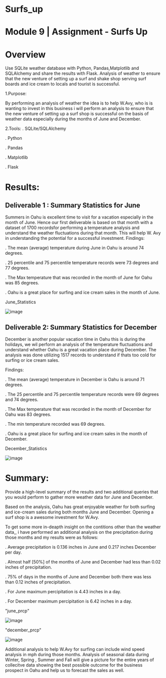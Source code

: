 # Surfs_up

# Module 9 | Assignment - Surfs Up

# Overview
Use SQLite weather database with Python, Pandas,Matplotlib and SQLAlchemy and share the results with Flask.
Analysis of weather to ensure that the new venture of setting up a surf and shake shop serving surf boards and ice cream to locals and tourist is successful. 

1.Purpose:

By performing an analysis of weather the idea is to help W.Avy, who is is wanting to invest in this business i will perform an analysis to ensure that the new venture of setting up a surf shop is successful on the basis of weather data especially during the months of June and December. 

2.Tools:
. SQLite/SQLAlchemy

. Python

. Pandas

. Matplotlib

. Flask


# Results:
## Deliverable 1 : Summary Statistics for June
Summers in Oahu is excellent time to visit for a vacation especially in the month of June. Hence our first deliverable is based on that month with a dataset of 1700 recordsfor performing a temperature analysis and understand the weather fluctuations during that month. This will help W. Avy in understanding the potential for a successful investment.
Findings:

. The mean (average) temperature during June in Oahu is around 74 degrees.

. 25 percentile and 75 percentile temperature records were 73 degrees and 77 degrees. 

. The Max temperature that was recorded in the month of June for Oahu was 85 degrees.

. Oahu is a great place for surfing and ice cream sales in the month of June.

June_Statistics


![image](https://user-images.githubusercontent.com/96351897/156941798-c6fa2649-e662-402f-b6c5-8fe917e65764.png)


## Deliverable 2: Summary Statistics for December

December is another popular vacation time in Oahu this is during the holidays, we wil perform an analysis of the temperature fluctuations and understand whether Oahu is a great vacation place during December. The analysis was done utilizing 1517 records to understand if thats too cold for surfing or ice cream sales.

Findings:

. The mean (average) temperature in December is Oahu is around 71 degrees.

. The 25 percentile and 75 percentile temperature records were 69 degrees and 74 degrees. 

. The Max temperature that was recorded in the month of December for Oahu was 83 degrees.

. The min temperature recorded was 69 degrees.

. Oahu is a great place for surfing and ice cream sales in the month of December.

December_Statistics


![image](https://user-images.githubusercontent.com/96351897/156941807-a25bbe8e-fed3-4c6b-ab22-87f5411437e3.png)




# Summary: 

Provide a high-level summary of the results and two additional queries that you would perform to gather more weather data for June and December.

Based on the analysis, Oahu has great enjoyable weather for both surfing and ice-cream sales during both months June and December. Opening a surf shop is a awesome investment for W.Avy.

To get some more in-deapth insight on the contitions other than the weather data,, i have performed an additional analysis on the precipitation during those months and my results were as follows:

. Average precipitation is 0.136 inches in June and 0.217 inches December per day.

. Almost half [50%] of the months of June and December had less than 0.02 inches of precipitation. 

. 75% of days in the months of June and December both there was less than 0.12 inches of precipitation.

. For June maximum percipitation is 4.43 inches in a day.

. For December maximum percipitation is 6.42 inches in a day.


"june_prcp" 


![image](https://user-images.githubusercontent.com/96351897/156941830-a5bb0973-956a-465a-9b40-d941f4c33f37.png)





"december_prcp"


![image](https://user-images.githubusercontent.com/96351897/156942313-e7b1b6bb-67d5-42a8-abf4-7a24109a2b1d.png)



Additional analysis to help W.Avy for surfing can include wind speed analysis in mph during those months. Analysis of seasonal data during Winter, Spring , Summer and Fall will give a picture for the entire years of collecitve data showing the best possible outcome for the business prospect in Oahu and help us to forecast the sales as well.
